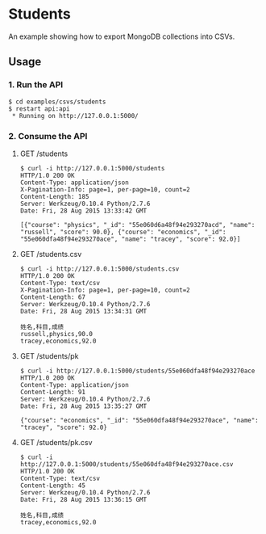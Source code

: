 # Students

An example showing how to export MongoDB collections into CSVs.


## Usage

### 1. Run the API

```
$ cd examples/csvs/students
$ restart api:api
 * Running on http://127.0.0.1:5000/
```

### 2. Consume the API

1. GET /students

    ```
    $ curl -i http://127.0.0.1:5000/students
    HTTP/1.0 200 OK
    Content-Type: application/json
    X-Pagination-Info: page=1, per-page=10, count=2
    Content-Length: 185
    Server: Werkzeug/0.10.4 Python/2.7.6
    Date: Fri, 28 Aug 2015 13:33:42 GMT

    [{"course": "physics", "_id": "55e060d6a48f94e293270acd", "name": "russell", "score": 90.0}, {"course": "economics", "_id": "55e060dfa48f94e293270ace", "name": "tracey", "score": 92.0}]
    ```

2. GET /students.csv

    ```
    $ curl -i http://127.0.0.1:5000/students.csv
    HTTP/1.0 200 OK
    Content-Type: text/csv
    X-Pagination-Info: page=1, per-page=10, count=2
    Content-Length: 67
    Server: Werkzeug/0.10.4 Python/2.7.6
    Date: Fri, 28 Aug 2015 13:34:31 GMT

    姓名,科目,成绩
    russell,physics,90.0
    tracey,economics,92.0
    ```

3. GET /students/pk

    ```
    $ curl -i http://127.0.0.1:5000/students/55e060dfa48f94e293270ace
    HTTP/1.0 200 OK
    Content-Type: application/json
    Content-Length: 91
    Server: Werkzeug/0.10.4 Python/2.7.6
    Date: Fri, 28 Aug 2015 13:35:27 GMT

    {"course": "economics", "_id": "55e060dfa48f94e293270ace", "name": "tracey", "score": 92.0}
    ```

4. GET /students/pk.csv

    ```
    $ curl -i http://127.0.0.1:5000/students/55e060dfa48f94e293270ace.csv
    HTTP/1.0 200 OK
    Content-Type: text/csv
    Content-Length: 45
    Server: Werkzeug/0.10.4 Python/2.7.6
    Date: Fri, 28 Aug 2015 13:36:15 GMT

    姓名,科目,成绩
    tracey,economics,92.0
    ```
